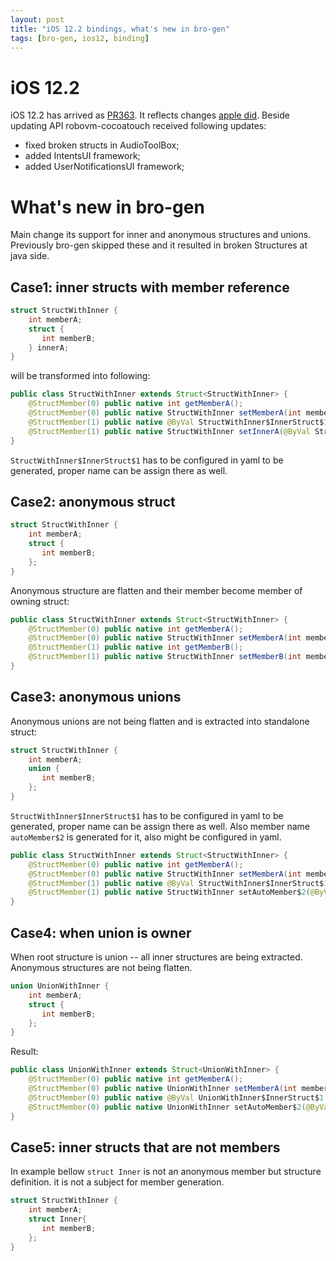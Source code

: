 ```yaml
---
layout: post
title: "iOS 12.2 bindings, what's new in bro-gen"
tags: [bro-gen, ios12, binding]
---
```

# iOS 12.2
iOS 12.2 has arrived as [PR363](https://github.com/MobiVM/robovm/pull/363).
It reflects changes [apple did](https://developer.apple.com/documentation/ios_release_notes/ios_12_2_release_notes?language=objc). Beside updating API robovm-cocoatouch received following updates:
- fixed broken structs in AudioToolBox;
- added IntentsUI framework;
- added UserNotificationsUI framework;

# What's new in bro-gen
<!-- more -->
Main change its support for inner and anonymous structures and unions. Previously bro-gen skipped these and it resulted in broken Structures at java side.  

## Case1: inner structs with member reference
```cpp
struct StructWithInner {
    int memberA;
    struct {
       int memberB;
    } innerA;
}
```

will be transformed into following:
```java
public class StructWithInner extends Struct<StructWithInner> {
    @StructMember(0) public native int getMemberA();
    @StructMember(0) public native StructWithInner setMemberA(int memberA);
    @StructMember(1) public native @ByVal StructWithInner$InnerStruct$1 getInnerA();
    @StructMember(1) public native StructWithInner setInnerA(@ByVal StructWithInner$InnerStruct$1 innerA);
}
```

`StructWithInner$InnerStruct$1` has to be configured in yaml to be generated, proper name can be assign there as well.

## Case2: anonymous struct
```cpp
struct StructWithInner {
    int memberA;
    struct {
       int memberB;
    };
}
```

Anonymous structure are flatten and their member become member of owning struct:
```java
public class StructWithInner extends Struct<StructWithInner> {
    @StructMember(0) public native int getMemberA();
    @StructMember(0) public native StructWithInner setMemberA(int memberA);
    @StructMember(1) public native int getMemberB();
    @StructMember(1) public native StructWithInner setMemberB(int memberB);
}
```

## Case3: anonymous unions
Anonymous unions are not being flatten and is extracted into standalone struct:
```cpp
struct StructWithInner {
    int memberA;
    union {
       int memberB;
    };
}
```

`StructWithInner$InnerStruct$1` has to be configured in yaml to be generated, proper name can be assign there as well. Also member name `autoMember$2` is generated for it, also might be configured in yaml.
```java
public class StructWithInner extends Struct<StructWithInner> {
    @StructMember(0) public native int getMemberA();
    @StructMember(0) public native StructWithInner setMemberA(int memberA);
    @StructMember(1) public native @ByVal StructWithInner$InnerStruct$1 getAutoMember$2();
    @StructMember(1) public native StructWithInner setAutoMember$2(@ByVal StructWithInner$InnerStruct$1 autoMember$2);
}
```
## Case4: when union is owner
When root structure is union -- all inner structures are being extracted. Anonymous structures are not being flatten.
```cpp
union UnionWithInner {
    int memberA;
    struct {
       int memberB;
    };
}
```
Result:  
```java
public class UnionWithInner extends Struct<UnionWithInner> {
    @StructMember(0) public native int getMemberA();
    @StructMember(0) public native UnionWithInner setMemberA(int memberA);
    @StructMember(0) public native @ByVal UnionWithInner$InnerStruct$1 getAutoMember$2();
    @StructMember(0) public native UnionWithInner setAutoMember$2(@ByVal UnionWithInner$InnerStruct$1 autoMember$2);
}
```

## Case5: inner structs that are not members
In example bellow `struct Inner` is not an anonymous member but structure definition. it is not a subject for member generation.
```cpp
struct StructWithInner {
    int memberA;
    struct Inner{
       int memberB;
    };
}
```
